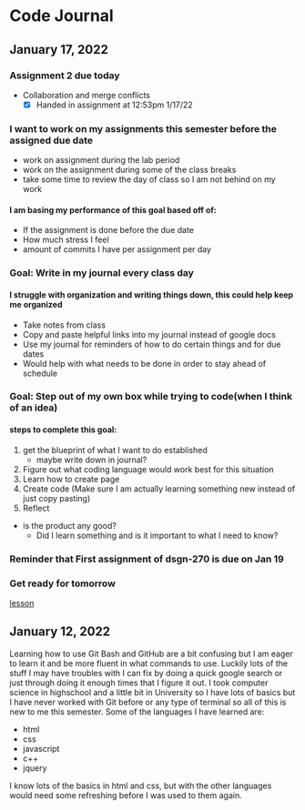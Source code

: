 # Code Journal


## January 17, 2022

### Assignment 2 due today
- Collaboration and merge conflicts
   - [x] Handed in assignment at 12:53pm 1/17/22

### I want to work on my assignments this semester before the assigned due date
- work on assignment during the lab period
- work on the assignment during some of the class breaks
- take some time to review the day of class so I am not behind on my work

#### I am basing my performance of this goal based off of:
- If the assignment is done before the due date
- How much stress I feel 
- amount of commits I have per assignment per day

### Goal: Write in my journal every class day
#### I struggle with organization and writing things down, this could help keep me organized
- Take notes from class
- Copy and paste helpful links into my journal instead of google docs
- Use my journal for reminders of how to do certain things and for due dates
- Would help with what needs to be done in order to stay ahead of schedule

### Goal: Step out of my own box while trying to code(when I think of an idea)
#### steps to complete this goal:
1. get the blueprint of what I want to do established
    - maybe write down in journal?
2. Figure out what coding language would work best for this situation
3. Learn how to create page
4. Create code (Make sure I am actually learning something new instead of just copy pasting)
5. Reflect
- is the product any good?
    - Did I learn something and is it important to what I need to know?

### Reminder that First assignment of dsgn-270 is due on Jan 19

### Get ready for tomorrow
[lesson](https://sait-wbdv.netlify.app/dsgn-270/lessons/day-02)




## January 12, 2022

Learning how to use Git Bash and GitHub are a bit confusing but I am eager to learn it and be more fluent in what commands to use.  Luckily lots of the stuff I may have troubles with I can fix by doing a quick google search or just through doing it enough times that I figure it out. I took computer science in highschool and a little bit in University so I have lots of basics but I have never worked with Git before or any type of terminal so all of this is new to me this semester. Some of the languages I have learned are:

- html
- css
- javascript
- c++
- jquery

I know lots of the basics in html and css, but with the other languages would need some refreshing before I was used to them again. 